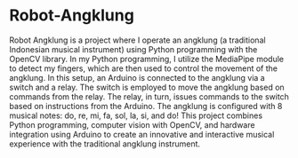 # Robot-Angklung
Robot Angklung is a project where I operate an angklung (a traditional Indonesian musical instrument) using Python programming with the OpenCV library. In my Python programming, I utilize the MediaPipe module to detect my fingers, which are then used to control the movement of the angklung. In this setup, an Arduino is connected to the angklung via a switch and a relay. The switch is employed to move the angklung based on commands from the relay. The relay, in turn, issues commands to the switch based on instructions from the Arduino. The angklung is configured with 8 musical notes: do, re, mi, fa, sol, la, si, and do! This project combines Python programming, computer vision with OpenCV, and hardware integration using Arduino to create an innovative and interactive musical experience with the traditional angklung instrument.
